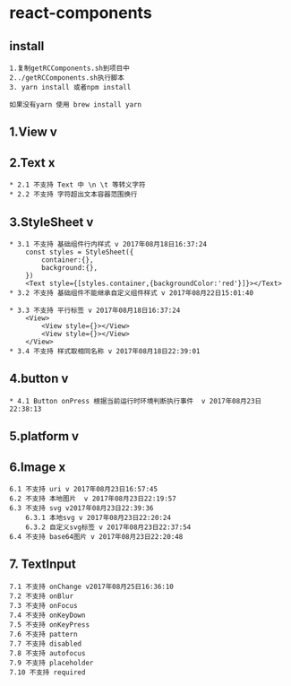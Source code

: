 # react-components

## install
    1.复制getRCComponents.sh到项目中
    2../getRCComponents.sh执行脚本
    3. yarn install 或者npm install
    
    如果没有yarn 使用 brew install yarn 
## 1.View v

## 2.Text x
    * 2.1 不支持 Text 中 \n \t 等转义字符 
    * 2.2 不支持 字符超出文本容器范围换行
## 3.StyleSheet v
    * 3.1 不支持 基础组件行内样式 v 2017年08月18日16:37:24
        const styles = StyleSheet({
            container:{},
            background:{},
        })
        <Text style={[styles.container,{backgroundColor:'red'}]}></Text>
    * 3.2 不支持 基础组件不能继承自定义组件样式 v 2017年08月22日15:01:40
    
    * 3.3 不支持 平行标签 v 2017年08月18日16:37:24
        <View>
            <View style={}></View>
            <View style={}></View>
        </View>
    * 3.4 不支持 样式取相同名称 v 2017年08月18日22:39:01
## 4.button v
    * 4.1 Button onPress 根据当前运行时环境判断执行事件  v 2017年08月23日22:38:13
## 5.platform v 

## 6.Image x
    6.1 不支持 uri v 2017年08月23日16:57:45
    6.2 不支持 本地图片  v 2017年08月23日22:19:57
    6.3 不支持 svg v2017年08月23日22:39:36
        6.3.1 本地svg v 2017年08月23日22:20:24
        6.3.2 自定义svg标签 v 2017年08月23日22:37:54
    6.4 不支持 base64图片 v 2017年08月23日22:20:48
## 7. TextInput 
    7.1 不支持 onChange v2017年08月25日16:36:10
    7.2 不支持 onBlur 
    7.3 不支持 onFocus
    7.4 不支持 onKeyDown
    7.5 不支持 onKeyPress
    7.6 不支持 pattern
    7.7 不支持 disabled
    7.8 不支持 autofocus
    7.9 不支持 placeholder
    7.10 不支持 required

    
    

